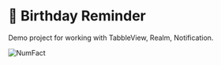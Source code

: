 # 🎂 Birthday Reminder

Demo project for working with TabbleView, Realm, Notification.

![NumFact](https://github.com/alexey1312/Birthday-Reminder/blob/master/Birthday_Reminder.gif?raw=true)
